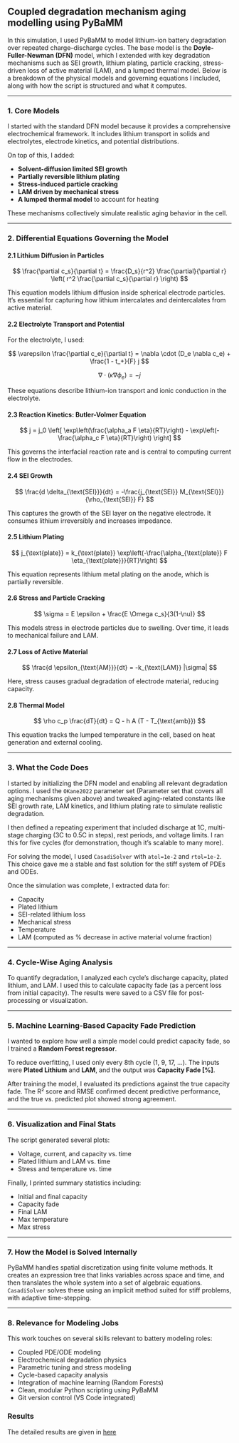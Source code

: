 ## Coupled degradation mechanism aging modelling using PyBaMM

In this simulation, I used PyBaMM to model lithium-ion battery degradation over repeated charge–discharge cycles. The base model is the **Doyle-Fuller-Newman (DFN)** model, which I extended with key degradation mechanisms such as SEI growth, lithium plating, particle cracking, stress-driven loss of active material (LAM), and a lumped thermal model. Below is a breakdown of the physical models and governing equations I included, along with how the script is structured and what it computes.

---

### 1. Core Models

I started with the standard DFN model because it provides a comprehensive electrochemical framework. It includes lithium transport in solids and electrolytes, electrode kinetics, and potential distributions.

On top of this, I added:

* **Solvent-diffusion limited SEI growth**
* **Partially reversible lithium plating**
* **Stress-induced particle cracking**
* **LAM driven by mechanical stress**
* **A lumped thermal model** to account for heating

These mechanisms collectively simulate realistic aging behavior in the cell.

---

### 2. Differential Equations Governing the Model

#### 2.1 Lithium Diffusion in Particles

$$
\frac{\partial c_s}{\partial t} = \frac{D_s}{r^2} \frac{\partial}{\partial r} \left( r^2 \frac{\partial c_s}{\partial r} \right)
$$

This equation models lithium diffusion inside spherical electrode particles. It’s essential for capturing how lithium intercalates and deintercalates from active material.

#### 2.2 Electrolyte Transport and Potential

For the electrolyte, I used:

$$
\varepsilon \frac{\partial c_e}{\partial t} = \nabla \cdot (D_e \nabla c_e) + \frac{1 - t_+}{F} j
$$

$$
\nabla \cdot (\kappa \nabla \phi_e) = -j
$$

These equations describe lithium-ion transport and ionic conduction in the electrolyte.

#### 2.3 Reaction Kinetics: Butler-Volmer Equation

$$
j = j_0 \left[ \exp\left(\frac{\alpha_a F \eta}{RT}\right) - \exp\left(-\frac{\alpha_c F \eta}{RT}\right) \right]
$$

This governs the interfacial reaction rate and is central to computing current flow in the electrodes.

#### 2.4 SEI Growth

$$
\frac{d \delta_{\text{SEI}}}{dt} = -\frac{j_{\text{SEI}} M_{\text{SEI}}}{\rho_{\text{SEI}} F}
$$

This captures the growth of the SEI layer on the negative electrode. It consumes lithium irreversibly and increases impedance.

#### 2.5 Lithium Plating

$$
j_{\text{plate}} = k_{\text{plate}} \exp\left(-\frac{\alpha_{\text{plate}} F \eta_{\text{plate}}}{RT}\right)
$$

This equation represents lithium metal plating on the anode, which is partially reversible.

#### 2.6 Stress and Particle Cracking

$$
\sigma = E \epsilon + \frac{E \Omega c_s}{3(1-\nu)}
$$

This models stress in electrode particles due to swelling. Over time, it leads to mechanical failure and LAM.

#### 2.7 Loss of Active Material

$$
\frac{d \epsilon_{\text{AM}}}{dt} = -k_{\text{LAM}} |\sigma|
$$

Here, stress causes gradual degradation of electrode material, reducing capacity.

#### 2.8 Thermal Model

$$
\rho c_p \frac{dT}{dt} = Q - h A (T - T_{\text{amb}})
$$

This equation tracks the lumped temperature in the cell, based on heat generation and external cooling.

---

### 3. What the Code Does

I started by initializing the DFN model and enabling all relevant degradation options. I used the `OKane2022` parameter set (Parameter set that covers all aging mechanisms given above) and tweaked aging-related constants like SEI growth rate, LAM kinetics, and lithium plating rate to simulate realistic degradation.

I then defined a repeating experiment that included discharge at 1C, multi-stage charging (3C to 0.5C in steps), rest periods, and voltage limits. I ran this for five cycles (for demonstration, though it’s scalable to many more).

For solving the model, I used `CasadiSolver` with `atol=1e-2` and `rtol=1e-2`. This choice gave me a stable and fast solution for the stiff system of PDEs and ODEs.

Once the simulation was complete, I extracted data for:

* Capacity
* Plated lithium
* SEI-related lithium loss
* Mechanical stress
* Temperature
* LAM (computed as % decrease in active material volume fraction)

---

### 4. Cycle-Wise Aging Analysis

To quantify degradation, I analyzed each cycle’s discharge capacity, plated lithium, and LAM. I used this to calculate capacity fade (as a percent loss from initial capacity). The results were saved to a CSV file for post-processing or visualization.

---

### 5. Machine Learning-Based Capacity Fade Prediction

I wanted to explore how well a simple model could predict capacity fade, so I trained a **Random Forest regressor**.

To reduce overfitting, I used only every 8th cycle (1, 9, 17, …). The inputs were **Plated Lithium** and **LAM**, and the output was **Capacity Fade \[%]**.

After training the model, I evaluated its predictions against the true capacity fade. The R² score and RMSE confirmed decent predictive performance, and the true vs. predicted plot showed strong agreement.

---

### 6. Visualization and Final Stats

The script generated several plots:

* Voltage, current, and capacity vs. time
* Plated lithium and LAM vs. time
* Stress and temperature vs. time

Finally, I printed summary statistics including:

* Initial and final capacity
* Capacity fade
* Final LAM
* Max temperature
* Max stress

---

### 7. How the Model is Solved Internally

PyBaMM handles spatial discretization using finite volume methods. It creates an expression tree that links variables across space and time, and then translates the whole system into a set of algebraic equations. `CasadiSolver` solves these using an implicit method suited for stiff problems, with adaptive time-stepping.

---

### 8. Relevance for Modeling Jobs

This work touches on several skills relevant to battery modeling roles:

* Coupled PDE/ODE modeling
* Electrochemical degradation physics
* Parametric tuning and stress modeling
* Cycle-based capacity analysis
* Integration of machine learning (Random Forests)
* Clean, modular Python scripting using PyBaMM
* Git version control (VS Code integrated)


### Results
The detailed results are given in [here](Results.md)


